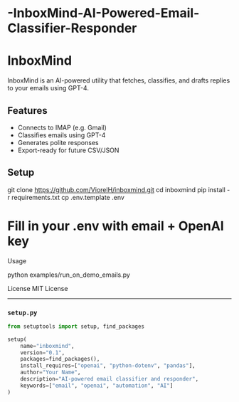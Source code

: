 # -InboxMind-AI-Powered-Email-Classifier-Responder

# InboxMind 

InboxMind is an AI-powered utility that fetches, classifies, and drafts replies to your emails using GPT-4.

## Features

- Connects to IMAP (e.g. Gmail)
- Classifies emails using GPT-4
- Generates polite responses
- Export-ready for future CSV/JSON

## Setup

git clone https://github.com/ViorelH/inboxmind.git
cd inboxmind
pip install -r requirements.txt
cp .env.template .env
# Fill in your .env with email + OpenAI key

Usage

python examples/run_on_demo_emails.py

License
MIT License


---

###  `setup.py`
```python
from setuptools import setup, find_packages

setup(
    name="inboxmind",
    version="0.1",
    packages=find_packages(),
    install_requires=["openai", "python-dotenv", "pandas"],
    author="Your Name",
    description="AI-powered email classifier and responder",
    keywords=["email", "openai", "automation", "AI"]
)



